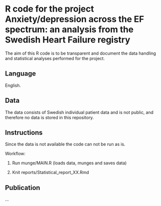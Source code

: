 # R code for the project Anxiety/depression across the EF spectrum: an analysis from the Swedish Heart Failure registry

The aim of this R code is to be transparent and document the data handling 
and statistical analyses performed for the project.

## Language 

English. 

## Data

The data consists of Swedish individual patient data and is not public, 
and therefore no data is stored in this repository. 

## Instructions

Since the data is not available the code can not be run as is. 

Workflow: 

1. Run munge/MAIN.R (loads data, munges and saves data)

2. Knit reports/Statistical_report_XX.Rmd

## Publication

... 
